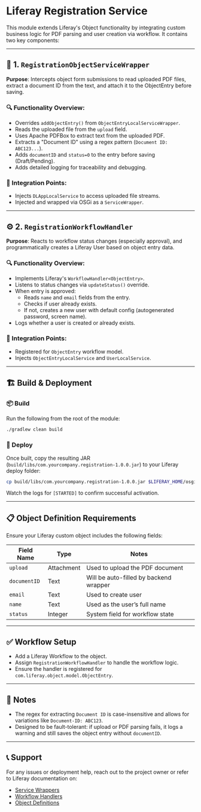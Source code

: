 # Liferay Registration Service

This module extends Liferay's Object functionality by integrating custom business logic for PDF parsing and user creation via workflow. It contains two key components:

---

## 🧩 1. `RegistrationObjectServiceWrapper`

**Purpose**: Intercepts object form submissions to read uploaded PDF files, extract a document ID from the text, and attach it to the ObjectEntry before saving.

### 🔍 Functionality Overview:

- Overrides `addObjectEntry()` from `ObjectEntryLocalServiceWrapper`.
- Reads the uploaded file from the `upload` field.
- Uses Apache PDFBox to extract text from the uploaded PDF.
- Extracts a "Document ID" using a regex pattern (`Document ID: ABC123...`).
- Adds `documentID` and `status=0` to the entry before saving (Draft/Pending).
- Adds detailed logging for traceability and debugging.

### 🔗 Integration Points:

- Injects `DLAppLocalService` to access uploaded file streams.
- Injected and wrapped via OSGi as a `ServiceWrapper`.

---

## ⚙️ 2. `RegistrationWorkflowHandler`

**Purpose**: Reacts to workflow status changes (especially approval), and programmatically creates a Liferay User based on object entry data.

### 🔍 Functionality Overview:

- Implements Liferay's `WorkflowHandler<ObjectEntry>`.
- Listens to status changes via `updateStatus()` override.
- When entry is approved:
  - Reads `name` and `email` fields from the entry.
  - Checks if user already exists.
  - If not, creates a new user with default config (autogenerated password, screen name).
- Logs whether a user is created or already exists.

### 🔗 Integration Points:

- Registered for `ObjectEntry` workflow model.
- Injects `ObjectEntryLocalService` and `UserLocalService`.

---

## 🏗️ Build & Deployment

### 📦 Build

Run the following from the root of the module:

```bash
./gradlew clean build
```

### 🚀 Deploy

Once built, copy the resulting JAR (`build/libs/com.yourcompany.registration-1.0.0.jar`) to your Liferay deploy folder:

```bash
cp build/libs/com.yourcompany.registration-1.0.0.jar $LIFERAY_HOME/osgi/modules/
```

Watch the logs for `[STARTED]` to confirm successful activation.

---

## 📋 Object Definition Requirements

Ensure your Liferay custom object includes the following fields:

| Field Name   | Type       | Notes                                  |
|--------------|------------|----------------------------------------|
| `upload`     | Attachment | Used to upload the PDF document        |
| `documentID` | Text       | Will be auto-filled by backend wrapper |
| `email`      | Text       | Used to create user                    |
| `name`       | Text       | Used as the user’s full name           |
| `status`     | Integer    | System field for workflow state        |

---

## ✅ Workflow Setup

- Add a Liferay Workflow to the object.
- Assign `RegistrationWorkflowHandler` to handle the workflow logic.
- Ensure the handler is registered for `com.liferay.object.model.ObjectEntry`.

---

## 🧠 Notes

- The regex for extracting `Document ID` is case-insensitive and allows for variations like `Document-ID: ABC123`.
- Designed to be fault-tolerant: if upload or PDF parsing fails, it logs a warning and still saves the object entry without `documentID`.

---

## 📞 Support

For any issues or deployment help, reach out to the project owner or refer to Liferay documentation on:

- [Service Wrappers](https://learn.liferay.com)
- [Workflow Handlers](https://learn.liferay.com)
- [Object Definitions](https://learn.liferay.com)